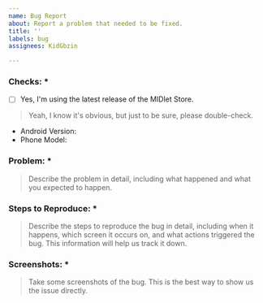 ```yaml
---
name: Bug Report
about: Report a problem that needed to be fixed.
title: ''
labels: bug
assignees: KidGbzin

---
```


### Checks: *
- [ ] Yes, I'm using the latest release of the MIDlet Store.
> Yeah, I know it's obvious, but just to be sure, please double-check.

- Android Version:
- Phone Model:
### Problem: *
> Describe the problem in detail, including what happened and what you expected to happen.

### Steps to Reproduce: *
> Describe the steps to reproduce the bug in detail, including when it happens, which screen it occurs on, and what actions triggered the bug. This information will help us track it down.

### Screenshots: *
> Take some screenshots of the bug. This is the best way to show us the issue directly.
